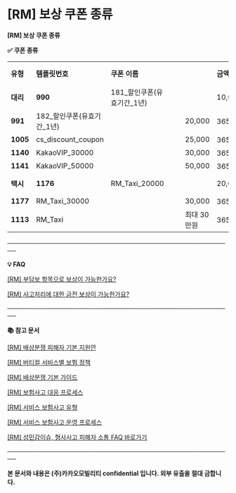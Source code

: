 # [RM] 보상 쿠폰 종류

**[RM] 보상 쿠폰 종류**

**✅ 쿠폰 종류**

|  |  |  |  |  |  |  |  |
| --- | --- | --- | --- | --- | --- | --- | --- |
| **유형** | **템플릿번호** | **쿠폰 이름** | | | | **금액** | **유효기간** |
| **대리** | **990** | 181\_할인쿠폰(유효기간\_1년) | | | | 10,000 | 365일 |
| **991** | 182\_할인쿠폰(유효기간\_1년) | | | | 20,000 | 365일 |
| **1005** | cs\_discount\_coupon | | | | 25,000 | 365일 |
| **1140** | KakaoVIP\_30000 | | | | 30,000 | 365일 |
| **1141** | KakaoVIP\_50000 | | | | 50,000 | 365일 |
| **택시** | **1176** | RM\_Taxi\_20000 | | | | 20,000 | 365일 |
| **1177** | RM\_Taxi\_30000 | | | | 30,000 | 365일 |
| **1113** | RM\_Taxi | | | | 최대 30만원 | 365일 |

────────────────────────────────────────────────────

****💡 FAQ****

[[RM] 부담보 항목으로 보상이 가능한가요?](https://kakaomobilitysupport.zendesk.com/hc/ko/articles/40683393656729)

[[RM] 사고처리에 대한 금전 보상이 가능한가요?](https://kakaomobilitysupport.zendesk.com/hc/ko/articles/40683118321049)

**────────────────────────────────────────────────────**

**📚 참고 문서**

[[RM] 배상분쟁 피해자 기본 지원안](https://kakaomobilitysupport.zendesk.com/hc/ko/articles/40717919011225)

[[RM] 버티컬 서비스별 보험 정책](https://kakaomobilitysupport.zendesk.com/hc/ko/articles/40716956454681)

[[RM] 배상분쟁 기본 가이드](https://kakaomobilitysupport.zendesk.com/hc/ko/articles/40715116674329)

[[RM] 보험사고 대응 프로세스](https://kakaomobilitysupport.zendesk.com/hc/ko/articles/40717238182553)

[[RM] 서비스 보험사고 유형](https://kakaomobilitysupport.zendesk.com/hc/ko/articles/40721290232729)

[[RM] 서비스 보험사고 운영 프로세스](https://kakaomobilitysupport.zendesk.com/hc/ko/articles/40721365410585)

[[RM] 성민감이슈, 형사사고 피해자 소통 FAQ 바로가기](https://kakaomobilitysupport.zendesk.com/hc/ko/sections/39995774557721--RM-%EC%84%B1%EB%AF%BC%EA%B0%90%EC%9D%B4%EC%8A%88-%ED%98%95%EC%82%AC%EC%82%AC%EA%B3%A0-%ED%94%BC%ED%95%B4%EC%9E%90-%EC%86%8C%ED%86%B5-FAQ)

**────────────────────────────────────────────────────**

**본 문서와 내용은 (주)카카오모빌리티 confidential 입니다. 외부 유출을 절대 금합니다.**